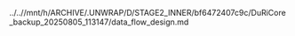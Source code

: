 ../..//mnt/h/ARCHIVE/.UNWRAP/D/STAGE2_INNER/bf6472407c9c/DuRiCore_backup_20250805_113147/data_flow_design.md
